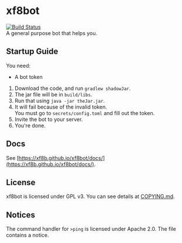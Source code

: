 # xf8bot   
[![Build Status](https://travis-ci.com/xf8b/xf8bot.svg?branch=production)](https://travis-ci.com/xf8b/xf8bot)  
A general purpose bot that helps you.   
## Startup Guide
You need:  
* A bot token  
1. Download the code, and run `gradlew shadowJar`.    
2. The jar file will be in `build/libs`.  
3. Run that using `java -jar theJar.jar`.  
4. It will fail because of the invalid token.   
You must go to `secrets/config.toml` and fill out the token.  
5. Invite the bot to your server.  
6. You're done.  
## Docs
See [https://xf8b.github.io/xf8bot/docs/](https://xf8b.github.io/xf8bot/docs/).
## License  
xf8bot is licensed under GPL v3. You can see details at [COPYING.md](COPYING.md).  
## Notices
The command handler for `>ping` is licensed under Apache 2.0. The file contains a notice.
